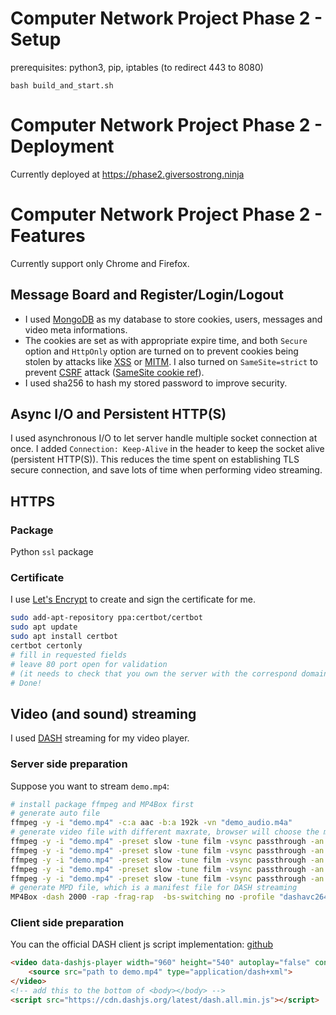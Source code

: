 # Computer Network Project Phase 2 - Setup

prerequisites: python3, pip, iptables (to redirect 443 to 8080)

```
bash build_and_start.sh
```

# Computer Network Project Phase 2 - Deployment

Currently deployed at https://phase2.giversostrong.ninja

# Computer Network Project Phase 2 - Features

Currently support only Chrome and Firefox.

## Message Board and Register/Login/Logout

* I used [MongoDB](https://www.mongodb.com) as my database to store cookies, users, messages and video meta informations. 
* The cookies are set as with appropriate expire time, and both `Secure` option and `HttpOnly` option are turned on to prevent cookies being stolen by attacks like [XSS](https://en.wikipedia.org/wiki/Cross-site_scripting) or [MITM](https://en.wikipedia.org/wiki/Man-in-the-middle_attack). I also turned on `SameSite=strict` to prevent [CSRF](https://blog.techbridge.cc/2017/02/25/csrf-introduction/) attack ([SameSite cookie ref](https://web.dev/samesite-cookies-explained/)).
* I used sha256 to hash my stored password to improve security.

## Async I/O and Persistent HTTP(S)

I used asynchronous I/O to let server handle multiple socket connection at once. I added `Connection: Keep-Alive` in the header to keep the socket alive (persistent HTTP(S)). This reduces the time spent on establishing TLS secure connection, and save lots of time when performing video streaming.

## HTTPS

### Package

Python `ssl` package

### Certificate

I use [Let's Encrypt](https://letsencrypt.org) to create and sign the certificate for me.

```bash
sudo add-apt-repository ppa:certbot/certbot
sudo apt update
sudo apt install certbot
certbot certonly
# fill in requested fields
# leave 80 port open for validation
# (it needs to check that you own the server with the correspond domain name)
# Done!
```

## Video (and sound) streaming

I used [DASH](https://en.wikipedia.org/wiki/Dynamic_Adaptive_Streaming_over_HTTP) streaming for my video player.

### Server side preparation

Suppose you want to stream `demo.mp4`:

```bash
# install package ffmpeg and MP4Box first
# generate auto file
ffmpeg -y -i "demo.mp4" -c:a aac -b:a 192k -vn "demo_audio.m4a"
# generate video file with different maxrate, browser will choose the most suitable rate considering the network connection.
ffmpeg -y -i "demo.mp4" -preset slow -tune film -vsync passthrough -an -c:v libx264 -x264opts 'keyint=25:min-keyint=25:no-scenecut' -crf 22 -maxrate 5000k -bufsize 12000k -pix_fmt yuv420p -f mp4 "demo_5000.mp4"
ffmpeg -y -i "demo.mp4" -preset slow -tune film -vsync passthrough -an -c:v libx264 -x264opts 'keyint=25:min-keyint=25:no-scenecut' -crf 23 -maxrate 3000k -bufsize 6000k -pix_fmt yuv420p -f mp4  "demo_3000.mp4"
ffmpeg -y -i "demo.mp4" -preset slow -tune film -vsync passthrough -an -c:v libx264 -x264opts 'keyint=25:min-keyint=25:no-scenecut' -crf 23 -maxrate 1500k -bufsize 3000k -pix_fmt yuv420p -f mp4   "demo_1500.mp4"
ffmpeg -y -i "demo.mp4" -preset slow -tune film -vsync passthrough -an -c:v libx264 -x264opts 'keyint=25:min-keyint=25:no-scenecut' -crf 23 -maxrate 800k -bufsize 2000k -pix_fmt yuv420p -vf "scale=-2:720" -f mp4  "demo_800.mp4"
ffmpeg -y -i "demo.mp4" -preset slow -tune film -vsync passthrough -an -c:v libx264 -x264opts 'keyint=25:min-keyint=25:no-scenecut' -crf 23 -maxrate 400k -bufsize 1000k -pix_fmt yuv420p -vf "scale=-2:540" -f mp4  "demo_400.mp4"
# generate MPD file, which is a manifest file for DASH streaming
MP4Box -dash 2000 -rap -frag-rap  -bs-switching no -profile "dashavc264:live" "demo_5000.mp4" "demo_3000.mp4" "demo_1500.mp4" "demo_800.mp4" "demo_400.mp4" "demo_audio.m4a" -out "demo/demo.mpd"
```

### Client side preparation

You can the official DASH client js script implementation: [github](https://github.com/Dash-Industry-Forum/dash.js)

```html
<video data-dashjs-player width="960" height="540" autoplay="false" controls>
    <source src="path to demo.mp4" type="application/dash+xml">
</video>
<!-- add this to the bottom of <body></body> -->
<script src="https://cdn.dashjs.org/latest/dash.all.min.js"></script>
```

